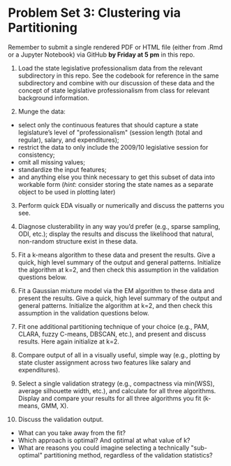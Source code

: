 # Problem Set 3: Clustering via Partitioning

Remember to submit a single rendered PDF or HTML file (either from .Rmd or a Jupyter Notebook) via GitHub **by Friday at 5 pm** in this repo.

1. Load the state legislative professionalism data from the relevant subdirectory in this repo. See the codebook for reference in the same subdirectory and combine with our discussion of these data and the concept of state legislative professionalism from class for relevant background information. 

2. Munge the data: 
* select only the continuous features that should capture a state legislature’s level of "professionalism" (session length (total and regular), salary, and expenditures); 
* restrict the data to only include the 2009/10 legislative session for consistency; 
* omit all missing values; 
* standardize the input features;
* and anything else you think necessary to get this subset of data into workable form (_hint_: consider storing the state names as a separate object to be used in plotting later) 

3. Perform quick EDA visually or numerically and discuss the patterns you see.

4. Diagnose clusterability in any way you’d prefer (e.g., sparse sampling, ODI, etc.); display the results and discuss the likelihood that natural, non-random structure exist in these data.

5. Fit a k-means algorithm to these data and present the results. Give a quick, high level summary of the output and general patterns. Initialize the algorithm at k=2, and then check this assumption in the validation questions below.

6. Fit a Gaussian mixture model via the EM algorithm to these data and present the results. Give a quick, high level summary of the output and general patterns. Initialize the algorithm at k=2, and then check this assumption in the validation questions below.

7. Fit one additional partitioning technique of your choice (e.g., PAM, CLARA, fuzzy C-means, DBSCAN, etc.), and present and discuss results. Here again initialize at k=2.

8. Compare output of all in a visually useful, simple way (e.g., plotting by state cluster assignment across two features like salary and expenditures).

9. Select a single validation strategy (e.g., compactness via min(WSS), average silhouette width, etc.), and calculate for all three algorithms. Display and compare your results for all three algorithms you fit (k-means, GMM, X). 

10. Discuss the validation output. 
* What can you take away from the fit? 
* Which approach is optimal? And optimal at what value of k? 
* What are reasons you could imagine selecting a technically "sub-optimal" partitioning method, regardless of the validation statistics? 

